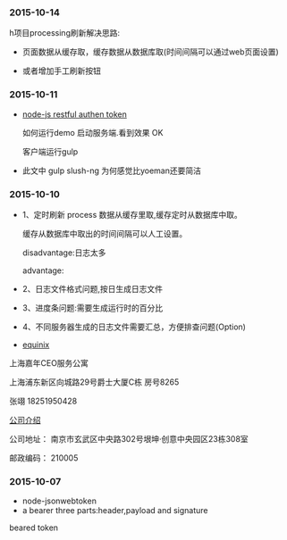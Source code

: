 ### 2015-10-14

h项目processing刷新解决思路:

*	页面数据从缓存取，缓存数据从数据库取(时间间隔可以通过web页面设置)

*	或者增加手工刷新按钮
### 2015-10-11
*	[node-js restful authen token](http://thejackalofjavascript.com/architecting-a-restful-node-js-app/)
	
	如何运行demo 启动服务端.看到效果 OK
	
	客户端运行gulp
*	此文中 gulp slush-ng 为何感觉比yoeman还要简洁

### 2015-10-10
*	1、定时刷新 process 数据从缓存里取,缓存定时从数据库中取。

	缓存从数据库中取出的时间间隔可以人工设置。

	disadvantage:日志太多

	advantage:	

*	2、日志文件格式问题,按日生成日志文件

*	3、进度条问题:需要生成运行时的百分比
	
*	4、不同服务器生成的日志文件需要汇总，方便排查问题(Option)

*	[equinix](http://www.equinix.cn/locations/asia-colocation/asia-data-centers/)

上海嘉年CEO服务公寓 

上海浦东新区向城路29号爵士大厦C栋 房号8265

张翊 18251950428

[公司介绍](http://companyadc.51job.com/companyads/2015/nj/sailailuo0304_8819wh/index.htm)

公司地址：	南京市玄武区中央路302号垠坤·创意中央园区23栋308室
 
邮政编码：	210005

### 2015-10-07
*	node-jsonwebtoken
*	a bearer three parts:header,payload and signature

beared token